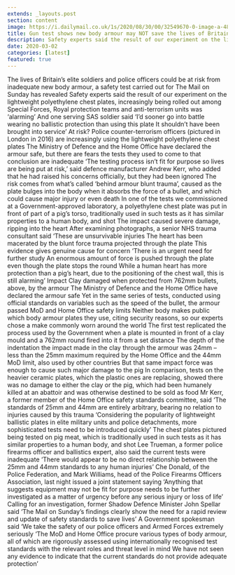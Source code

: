 ```yaml
---
extends: _layouts.post
section: content
image: https://i.dailymail.co.uk/1s/2020/08/30/00/32549670-0-image-a-48_1598742269347.jpg 
title: Gun test shows new body armour may NOT save the lives of Britain's police 
description: Safety experts said the result of our experiment on the lightweight chest plates, increasingly being rolled out among Special Forces, Royal protection teams and anti-terrorism units was 'alarming' 
date: 2020-03-02 
categories: [latest] 
featured: true 
--- 
```

The lives of Britain’s elite soldiers and police officers could be at risk from inadequate new body armour, a safety test carried out for The Mail on Sunday has revealed
Safety experts said the result of our experiment on the lightweight polyethylene chest plates, increasingly being rolled out among Special Forces, Royal protection teams and anti-terrorism units was ‘alarming’
And one serving SAS soldier said ‘I’d sooner go into battle wearing no ballistic protection than using this plate It shouldn’t have been brought into service’
At risk? Police counter-terrorism officers (pictured in London in 2016) are increasingly using the lightweight polyethylene chest plates
The Ministry of Defence and the Home Office have declared the armour safe, but there are fears the tests they used to come to that conclusion are inadequate
‘The testing process isn’t fit for purpose so lives are being put at risk,’ said defence manufacturer Andrew Kerr, who added that he had raised his concerns officially, but they had been ignored
The risk comes from what’s called ‘behind armour blunt trauma’, caused as the plate bulges into the body when it absorbs the force of a bullet, and which could cause major injury or even death
In one of the tests we commissioned at a Government-approved laboratory, a polyethylene chest plate was put in front of part of a pig’s torso, traditionally used in such tests as it has similar properties to a human body, and shot
The impact caused severe damage, ripping into the heart After examining photographs, a senior NHS trauma consultant said ‘These are unsurvivable injuries The heart has been macerated by the blunt force trauma projected through the plate This evidence gives genuine cause for concern
‘There is an urgent need for further study An enormous amount of force is pushed through the plate even though the plate stops the round While a human heart has more protection than a pig’s heart, due to the positioning of the chest wall, this is still alarming’
Impact Clay damaged when protected from 762mm bullets, above, by the armour The Ministry of Defence and the Home Office have declared the armour safe
Yet in the same series of tests, conducted using official standards on variables such as the speed of the bullet, the armour passed MoD and Home Office safety limits
Neither body makes public which body armour plates they use, citing security reasons, so our experts chose a make commonly worn around the world
The first test replicated the process used by the Government when a plate is mounted in front of a clay mould and a 762mm round fired into it from a set distance The depth of the indentation the impact made in the clay through the armour was 24mm – less than the 25mm maximum required by the Home Office and the 44mm MoD limit, also used by other countries
But that same impact force was enough to cause such major damage to the pig In comparison, tests on the heavier ceramic plates, which the plastic ones are replacing, showed there was no damage to either the clay or the pig, which had been humanely killed at an abattoir and was otherwise destined to be sold as food Mr Kerr, a former member of the Home Office safety standards committee, said ‘The standards of 25mm and 44mm are entirely arbitrary, bearing no relation to injuries caused by this trauma
‘Considering the popularity of lightweight ballistic plates in elite military units and police detachments, more sophisticated tests need to be introduced quickly’
The chest plates pictured being tested on pig meat, which is traditionally used in such tests as it has similar properties to a human body, and shot
Lee Trueman, a former police firearms officer and ballistics expert, also said the current tests were inadequate ‘There would appear to be no direct relationship between the 25mm and 44mm standards to any human injuries’
Che Donald, of the Police Federation, and Mark Williams, head of the Police Firearms Officers Association, last night issued a joint statement saying ‘Anything that suggests equipment may not be fit for purpose needs to be further investigated as a matter of urgency before any serious injury or loss of life’
Calling for an investigation, former Shadow Defence Minister John Spellar said ‘The Mail on Sunday’s findings clearly show the need for a rapid review and update of safety standards to save lives’
A Government spokesman said ‘We take the safety of our police officers and Armed Forces extremely seriously
‘The MoD and Home Office procure various types of body armour, all of which are rigorously assessed using internationally recognised test standards with the relevant roles and threat level in mind We have not seen any evidence to indicate that the current standards do not provide adequate protection’